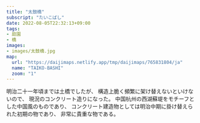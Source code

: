 ```yaml
---
title: "太鼓橋"
subscript: "たいこばし"
date: 2022-08-05T22:32:13+09:00
tags:
- 庭園
- 橋
images:
- images/太鼓橋.jpg
map:
  url: "https://daijimaps.netlify.app/tmp/daijimaps/765831804/ja"
  name: "TAIKO-BASHI"
  zoom: "1"
---
```


明治二十一年頃までは土橋でしたが、
構造上脆く頻繁に架け替えないといけないので、
現況のコンクリート造りになった。
中国杭州の西湖蘇堤をモチーフとした中国風のものであり、
コンクリート建造物としては明治中期に掛け替えられた初期の物であり、
非常に貴重な物である。
